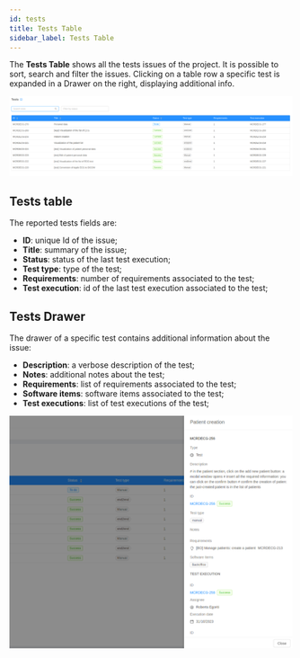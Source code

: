 ```yaml
---
id: tests
title: Tests Table
sidebar_label: Tests Table
---
```


The **Tests Table** shows all the tests issues of the project. It is possible to sort, search and filter the issues. Clicking on a table row a specific test is expanded in a Drawer on the right, displaying additional info. 

![Tests table](img/web-app-tests-table.png)

## Tests table

The reported tests fields are: 

- **ID**: unique Id of the issue;
- **Title**: summary of the issue;
- **Status**: status of the last test execution;
- **Test type**: type of the test;
- **Requirements**: number of requirements associated to the test;
- **Test execution**: id of the last test execution associated to the test;

## Tests Drawer

The drawer of a specific test contains additional information about the issue:

- **Description**: a verbose description of the test;
- **Notes**: additional notes about the test;
- **Requirements**: list of requirements associated to the test;
- **Software items**: software items associated to the test;
- **Test executions**: list of test executions of the test;

![Tests drawer](img/web-app-tests-drawer.png)
